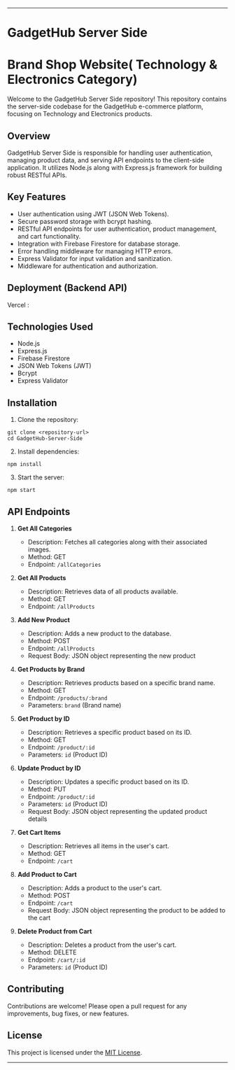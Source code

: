 ---

# GadgetHub Server Side
# Brand Shop Website( Technology & Electronics Category)

Welcome to the GadgetHub Server Side repository! This repository contains the server-side codebase for the GadgetHub e-commerce platform, focusing on Technology and Electronics products.

## Overview

GadgetHub Server Side is responsible for handling user authentication, managing product data, and serving API endpoints to the client-side application. It utilizes Node.js along with Express.js framework for building robust RESTful APIs.

## Key Features

- User authentication using JWT (JSON Web Tokens).
- Secure password storage with bcrypt hashing.
- RESTful API endpoints for user authentication, product management, and cart functionality.
- Integration with Firebase Firestore for database storage.
- Error handling middleware for managing HTTP errors.
- Express Validator for input validation and sanitization.
- Middleware for authentication and authorization.


## Deployment (Backend API)

Vercel : 

## Technologies Used

- Node.js
- Express.js
- Firebase Firestore
- JSON Web Tokens (JWT)
- Bcrypt
- Express Validator

## Installation

1. Clone the repository:

```
git clone <repository-url>
cd GadgetHub-Server-Side
```

2. Install dependencies:

```
npm install
```

3. Start the server:

```
npm start
```

## API Endpoints


1. **Get All Categories**
   - Description: Fetches all categories along with their associated images.
   - Method: GET
   - Endpoint: `/allCategories`

2. **Get All Products**
   - Description: Retrieves data of all products available.
   - Method: GET
   - Endpoint: `/allProducts`

3. **Add New Product**
   - Description: Adds a new product to the database.
   - Method: POST
   - Endpoint: `/allProducts`
   - Request Body: JSON object representing the new product

4. **Get Products by Brand**
   - Description: Retrieves products based on a specific brand name.
   - Method: GET
   - Endpoint: `/products/:brand`
   - Parameters: `brand` (Brand name)

5. **Get Product by ID**
   - Description: Retrieves a specific product based on its ID.
   - Method: GET
   - Endpoint: `/product/:id`
   - Parameters: `id` (Product ID)

6. **Update Product by ID**
   - Description: Updates a specific product based on its ID.
   - Method: PUT
   - Endpoint: `/product/:id`
   - Parameters: `id` (Product ID)
   - Request Body: JSON object representing the updated product details

7. **Get Cart Items**
   - Description: Retrieves all items in the user's cart.
   - Method: GET
   - Endpoint: `/cart`

8. **Add Product to Cart**
   - Description: Adds a product to the user's cart.
   - Method: POST
   - Endpoint: `/cart`
   - Request Body: JSON object representing the product to be added to the cart

9. **Delete Product from Cart**
   - Description: Deletes a product from the user's cart.
   - Method: DELETE
   - Endpoint: `/cart/:id`
   - Parameters: `id` (Product ID)



## Contributing

Contributions are welcome! Please open a pull request for any improvements, bug fixes, or new features.

## License

This project is licensed under the [MIT License](LICENSE).

---